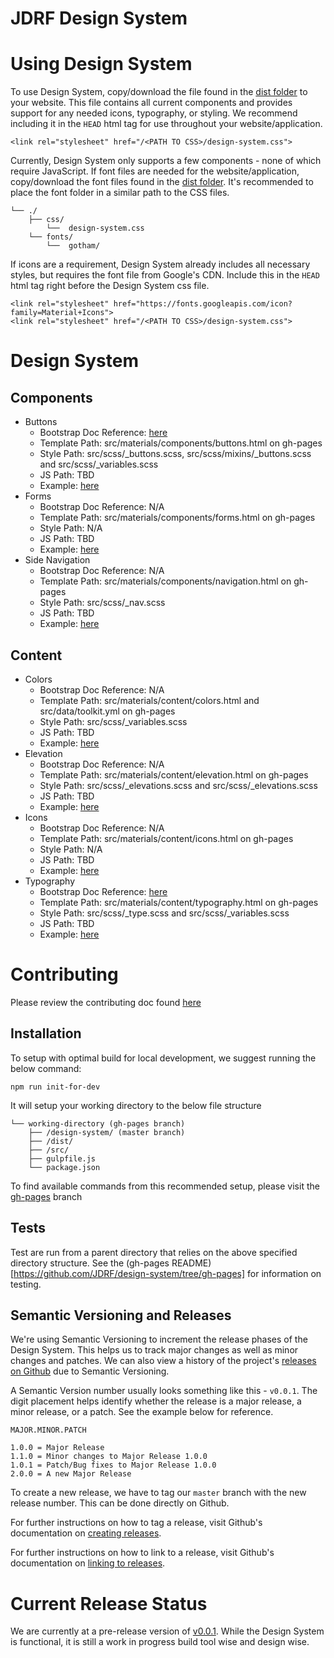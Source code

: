 # JDRF Design System

# Using Design System
To use Design System, copy/download the file found in the [dist folder](https://github.com/JDRF/design-system/tree/master/dist/css) to your website. This file contains all current components and provides support for any needed icons, typography, or styling. We recommend including it in the `HEAD` html tag for use throughout your website/application.
````
<link rel="stylesheet" href="/<PATH TO CSS>/design-system.css">
````
Currently, Design System only supports a few components - none of which require JavaScript. If font files are needed for the website/application, copy/download the font files found in the [dist folder](https://github.com/JDRF/design-system/tree/master/dist/fonts/gotham). It's recommended to place the font folder in a similar path to the CSS files.
````
└── ./
	├── css/
		└──  design-system.css
	└── fonts/
		└──  gotham/
````

If icons are a requirement, Design System already includes all necessary styles, but requires the font file from Google's CDN. Include this in the `HEAD` html tag right before the Design System css file.
````
<link rel="stylesheet" href="https://fonts.googleapis.com/icon?family=Material+Icons">
<link rel="stylesheet" href="/<PATH TO CSS>/design-system.css">
````

# Design System

## Components
* Buttons
  * Bootstrap Doc Reference: [here](http://v4-alpha.getbootstrap.com/components/buttons/)
  * Template Path: src/materials/components/buttons.html on gh-pages
  * Style Path: src/scss/\_buttons.scss, src/scss/mixins/\_buttons.scss and src/scss/\_variables.scss
  * JS Path: TBD
  * Example: [here](http://jdrf.github.io/design-system/dist/components.html#buttons)
* Forms
  * Bootstrap Doc Reference: N/A
  * Template Path: src/materials/components/forms.html on gh-pages
  * Style Path: N/A
  * JS Path: TBD
  * Example: [here](http://jdrf.github.io/design-system/dist/components.html#forms)
* Side Navigation
  * Bootstrap Doc Reference: N/A
  * Template Path: src/materials/components/navigation.html on gh-pages
  * Style Path: src/scss/\_nav.scss
  * JS Path: TBD
  * Example: [here](http://jdrf.github.io/design-system/dist/components.html#side-navigation)

## Content
* Colors
  * Bootstrap Doc Reference: N/A
  * Template Path: src/materials/content/colors.html and src/data/toolkit.yml on gh-pages
  * Style Path: src/scss/\_variables.scss
  * JS Path: TBD
  * Example: [here](http://jdrf.github.io/design-system/dist/content.html#colors)
* Elevation
  * Bootstrap Doc Reference: N/A
  * Template Path: src/materials/content/elevation.html on gh-pages
  * Style Path: src/scss/\_elevations.scss and src/scss/\_elevations.scss
  * JS Path: TBD
  * Example: [here](http://jdrf.github.io/design-system/dist/content.html#elevation)
* Icons
  * Bootstrap Doc Reference: N/A
  * Template Path: src/materials/content/icons.html on gh-pages
  * Style Path: N/A
  * JS Path: TBD
  * Example: [here](http://jdrf.github.io/design-system/dist/content.html#icons)
* Typography
  * Bootstrap Doc Reference: [here](http://v4-alpha.getbootstrap.com/content/typography/)
  * Template Path: src/materials/content/typography.html on gh-pages
  * Style Path: src/scss/\_type.scss and src/scss/\_variables.scss
  * JS Path: TBD
  * Example: [here](http://jdrf.github.io/design-system/dist/content.html#typography)

# Contributing
Please review the contributing doc found [here](https://github.com/JDRF/design-system/blob/master/CONTRIBUTING.md)
## Installation
To setup with optimal build for local development, we suggest running the below command:
````
npm run init-for-dev
````
It will setup your working directory to the below file structure

````
└── working-directory (gh-pages branch)
	├── /design-system/ (master branch)
	├── /dist/
	├── /src/
	├── gulpfile.js
	└── package.json
````

To find available commands from this recommended setup, please visit the [gh-pages](https://github.com/JDRF/design-system/tree/gh-pages) branch

## Tests
Test are run from a parent directory that relies on the above specified directory structure. See the (gh-pages README)[https://github.com/JDRF/design-system/tree/gh-pages] for information on testing.

## Semantic Versioning and Releases
We're using Semantic Versioning to increment the release phases of the Design System. This helps us to track major changes as well as minor changes and patches. We can also view a history of the project's [releases on Github](https://github.com/JDRF/design-system/releases) due to Semantic Versioning.

A Semantic Version number usually looks something like this - `v0.0.1`. The digit placement helps identify whether the release is a major release, a minor release, or a patch. See the example below for reference.

````
MAJOR.MINOR.PATCH

1.0.0 = Major Release
1.1.0 = Minor changes to Major Release 1.0.0
1.0.1 = Patch/Bug fixes to Major Release 1.0.0
2.0.0 = A new Major Release
````

To create a new release, we have to tag our `master` branch with the new release number. This can be done directly on Github.

For further instructions on how to tag a release, visit Github's documentation on [creating releases](https://help.github.com/articles/creating-releases/).

For further instructions on how to link to a release, visit Github's documentation on [linking to releases](https://help.github.com/articles/linking-to-releases/).

# Current Release Status
We are currently at a pre-release version of [v0.0.1](https://github.com/JDRF/design-system/releases). While the Design System is functional, it is still a work in progress build tool wise and design wise.
